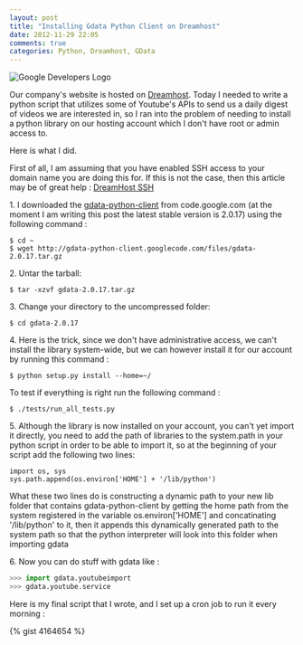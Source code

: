 ```yaml
---
layout: post
title: "Installing Gdata Python Client on Dreamhost"
date: 2012-11-29 22:05
comments: true
categories: Python, Dreamhost, GData
---
```

![Google Developers Logo](http://2.bp.blogspot.com/-ILyPuIzOCFA/ULU4WBlgvdI/AAAAAAAADLU/NokoEzlRnSQ/s400/google_devlogo.jpeg)


Our company's website is hosted on [Dreamhost]("http://www.dreamhost.com", "DreamHost"). Today I needed to write a python script that utilizes some of Youtube's APIs to send us a daily digest of videos we are interested in, so I ran into the problem of needing to install a python library on our hosting account which I don't have root or admin access to.

Here is what I did.

First of all, I am assuming that you have enabled SSH access to your domain name you are doing this for. If this is not the case, then this article may be of great help : [DreamHost  SSH]("http://ahappycustomer.dreamhosters.com/dreamhost-ssh.html", "DreamHost SSH")

1\. I downloaded the [gdata-python-client]("http://code.google.com/p/gdata-python-client/downloads/list") from code.google.com (at the moment I am writing this post the latest stable version is 2.0.17) using the following command :

```
$ cd ~ 
$ wget http://gdata-python-client.googlecode.com/files/gdata-2.0.17.tar.gz
```

2\. Untar the tarball:
```
$ tar -xzvf gdata-2.0.17.tar.gz
```

3\. Change your directory to the uncompressed folder:
```
$ cd gdata-2.0.17
```

4\. Here is the trick, since we don't have administrative access, we can't install the library system-wide, but we can however install it for our account by running this command :
```
$ python setup.py install --home=~/
```
To test if everything is right run the following command :
```
$ ./tests/run_all_tests.py
```

5\. Although the library is now installed on your account, you can't yet import it directly, you need to add the path of libraries to the system.path in your python script in order to be able to import it, so at the beginning of your script add the following two lines:
```
import os, sys
sys.path.append(os.environ['HOME'] + '/lib/python')
```

What these two lines do is constructing a dynamic path to your new lib folder that contains gdata-python-client by getting the home path from the system registered in the variable os.environ['HOME'] and concatinating '/lib/python' to it, then it appends this dynamically generated path to the system path so that the python interpreter will look into this folder when importing gdata

6\. Now you can do stuff with gdata like :

``` python 
>>> import gdata.youtubeimport 
>>> gdata.youtube.service
```

Here is my final script that I wrote, and I set up a cron job to run it every morning :

{% gist 4164654 %}



